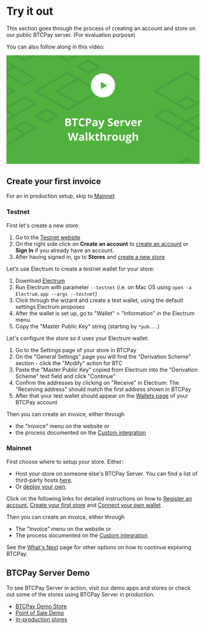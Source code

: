 # Try it out

This section goes through the process of creating an account and store on our public BTCPay server. (For evaluation purpose)

You can also follow along in this video:

[![BTCPay - Introduction](img/thumbnails/BTCPayServerWalkthourgh.png)](http://www.youtube.com/watch?v=xh3Eac66qc4 "BTCPay - Introduction")

## Create your first invoice

For an in production setup, skip to [Mainnet](TryItOut.md#mainnet)

### Testnet
First let's create a new store:

1. Go to the [Testnet website](https://testnet.demo.btcpayserver.org/)
2. On the right side click on **Create an account** to [create an account](https://testnet.demo.btcpayserver.org/Account/Register) or **Sign In** if you already have an account.
3. After having signed in, go to **Stores** and [create a new store](https://testnet.demo.btcpayserver.org/stores)

Let's use Electrum to create a testnet wallet for your store:

1. Download [Electrum](https://electrum.org)
2. Run Electrum with parameter `--testnet` (i.e. on Mac OS using `open -a Electrum.app --args --testnet`)
3. Click through the wizard and create a test wallet, using the default settings Electrum proposes
4. After the wallet is set up, go to "Wallet" > "Information" in the Electrum menu.
5. Copy the "Master Public Key" string (starting by `*pub...`)

Let's configure the store so it uses your Electrum wallet:

1. Go to the Settings page of your store in BTCPay
2. On the "General Settings" page you will find the "Derivation Scheme" section - click the "Modify" action for BTC
3. Paste the "Master Public Key" copied from Electrum into the "Derivation Scheme" text field and click "Continue"
4. Confirm the addresses by clicking on "Receive" in Electrum: The "Receiving address" should match the first address shown in BTCPay
5. After that your test wallet should appear on the [Wallets page](https://testnet.demo.btcpayserver.org/wallets) of your BTCPay account

Then you can create an invoice, either through
* the "Invoice" menu on the website or
* the process documented on the [Custom integration](CustomIntegration.md)

### Mainnet

First choose where to setup your store.
Either:
* Host your store on someone else's BTCPay Server. You can find a list of third-party hosts [here](../thirdpartyhosting.md/the-list-of-btcpay-third-party-hosts).
* Or [deploy your own](deployment.md).

Click on the following links for detailed instructions on how to [Register an account](registeraccount.md), [Create your first store](createstore.md) and [Connect your own wallet](connectwallet.md)

Then you can create an invoice, either through
* The "Invoice" menu on the website or
* The process documented on the [Custom integration](CustomIntegration.md)

See the [What's Next](../whatsnext.md) page for other options on how to continue exploring BTCPay.

## BTCPay Server Demo

To see BTCPay Server in action, visit our demo apps and stores or check out some of the stores using BTCPay Server in production.

* [BTCPay Demo Store](https://store.btcpayserver.org/)
* [Point of Sale Demo](https://mainnet.demo.btcpayserver.org/apps/87kj5yKay8mB4UUZcJhZH5TqDKMD3CznjwLjiu1oYZXe/pos)
* [In-production stores](https://directory.btcpayserver.org)
